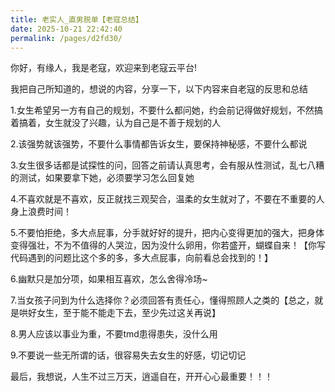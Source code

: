 ```yaml
---
title: 老实人_直男脱单【老寇总结】
date: 2025-10-21 22:42:40
permalink: /pages/d2fd30/
---
```


你好，有缘人，我是老寇，欢迎来到老寇云平台!

我把自己所知道的，想说的内容，分享一下，以下内容来自老寇的反思和总结

1.女生希望另一方有自己的规划，不要什么都问她，约会前记得做好规划，不然搞着搞着，女生就没了兴趣，认为自己是不善于规划的人

2.该强势就该强势，不要什么事情都告诉女生，要保持神秘感，不要什么都说

3.女生很多话都是试探性的问，回答之前请认真思考，会有服从性测试，乱七八糟的测试，如果要拿下她，必须要学习怎么回复她

4.不喜欢就是不喜欢，反正就找三观契合，温柔的女生就对了，不要在不重要的人身上浪费时间！

5.不要怕拒绝，多大点屁事，分手就好好的提升，把内心变得更加的强大，把身体变得强壮，不为不值得的人哭泣，因为没什么卵用，你若盛开，蝴蝶自来！【你写代码遇到的问题比这个多的多，多大点屁事，向前看总会找到的！】

6.幽默只是加分项，如果相互喜欢，怎么舍得冷场~

7.当女孩子问到为什么选择你？必须回答有责任心，懂得照顾人之类的【总之，就是哄好女生，至于能不能走下去，至少先过这关再说】

8.男人应该以事业为重，不要tmd患得患失，没什么用

9.不要说一些无所谓的话，很容易失去女生的好感，切记切记

最后，我想说，人生不过三万天，逍遥自在，开开心心最重要！！！
